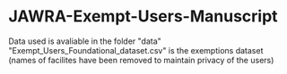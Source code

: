 # JAWRA-Exempt-Users-Manuscript
Data used is avaliable in the folder "data"
"Exempt_Users_Foundational_dataset.csv" is the exemptions dataset (names of facilites have been removed to maintain privacy of the users)
